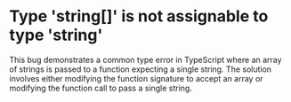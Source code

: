 # Type 'string[]' is not assignable to type 'string'
This bug demonstrates a common type error in TypeScript where an array of strings is passed to a function expecting a single string.
The solution involves either modifying the function signature to accept an array or modifying the function call to pass a single string.
